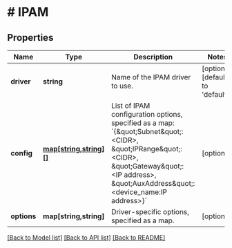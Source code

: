 # # IPAM

## Properties

Name | Type | Description | Notes
------------ | ------------- | ------------- | -------------
**driver** | **string** | Name of the IPAM driver to use. | [optional] [default to 'default']
**config** | [**map[string,string][]**](map.md) | List of IPAM configuration options, specified as a map: &#x60;{\&quot;Subnet\&quot;: &lt;CIDR&gt;, \&quot;IPRange\&quot;: &lt;CIDR&gt;, \&quot;Gateway\&quot;: &lt;IP address&gt;, \&quot;AuxAddress\&quot;: &lt;device_name:IP address&gt;}&#x60; | [optional] 
**options** | **map[string,string]** | Driver-specific options, specified as a map. | [optional] 

[[Back to Model list]](../../README.md#documentation-for-models) [[Back to API list]](../../README.md#documentation-for-api-endpoints) [[Back to README]](../../README.md)


